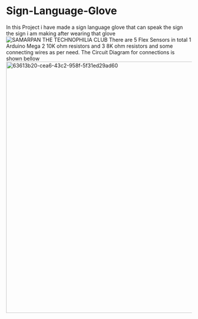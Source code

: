 # Sign-Language-Glove
In this Project i have made a sign language glove that can speak the sign the sign i am making after wearing that glove
![SAMARPAN THE TECHNOPHILIA CLUB](https://github.com/user-attachments/assets/bfca5f9f-ee2e-45eb-9a7a-88dee06a1581)
There are 5 Flex Sensors in total
1 Arduino Mega
2 10K ohm resistors and 3 8K ohm resistors
and some connecting wires as per need.
The Circuit Diagram for connections is shown bellow
<img width="682" alt="63613b20-cea6-43c2-958f-5f31ed29ad60" src="https://github.com/user-attachments/assets/19678eff-f32f-45ad-be5e-330324d261d1" />

